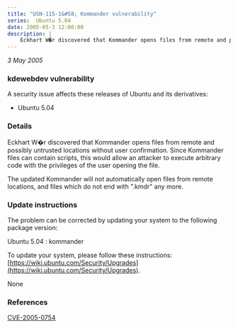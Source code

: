 ```yaml
---
title: "USN-115-1&#58; Kommander vulnerability"
series:  Ubuntu 5.04
date: 2005-05-3 12:00:00
description: |
    Eckhart W�r discovered that Kommander opens files from remote and possibly untrusted locations without user confirmation. Since Kommander files can contain scripts, this would allow an attacker to execute arbitrary code with the privileges of the user opening the file.
--- 
```

 
 

*3 May 2005*

### kdewebdev vulnerability

A security issue affects these releases of Ubuntu and its derivatives:

* Ubuntu 5.04

### Details

Eckhart W�r discovered that Kommander opens files from remote and possibly untrusted locations without user confirmation. Since Kommander files can contain scripts, this would allow an attacker to execute arbitrary code with the privileges of the user opening the file.

The updated Kommander will not automatically open files from remote locations, and files which do not end with &quot;.kmdr&quot; any more.

### Update instructions

The problem can be corrected by updating your system to the following package version:

Ubuntu 5.04
 : kommander 

To update your system, please follow these instructions: [https://wiki.ubuntu.com/Security/Upgrades](https://wiki.ubuntu.com/Security/Upgrades).

None

### References

 
 [CVE-2005-0754](http://people.ubuntu.com/~ubuntu-security/cve/CVE-2005-0754)
 

